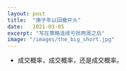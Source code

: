 ```yaml
---
layout: post
title:  "庚子年以回撤开头"
date:   2021-03-05
excerpt: "写在策略连续亏损两周之后"
image: "/images/the_big_short.jpg"
---
```



- 成交概率，成交概率，还是成交概率。

